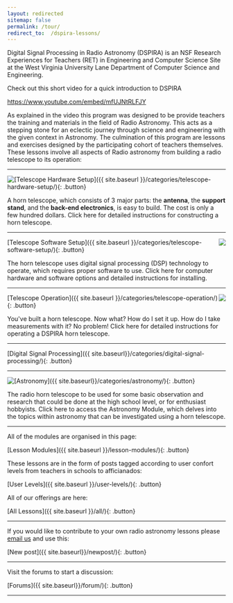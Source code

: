 ```yaml
---
layout: redirected
sitemap: false
permalink: /tour/
redirect_to:  /dspira-lessons/
---
```


Digital Signal Processing in Radio Astronomy (DSPIRA) is an NSF Research Experiences for Teachers (RET) in Engineering and Computer Science Site at the West Virginia University Lane Department of Computer Science and Engineering.

Check out this short video for a quick introduction to DSPIRA

https://www.youtube.com/embed/mfUJNtRLFJY

As explained in the video this program was designed to be provide teachers the training and materials in the field of Radio Astronomy. This acts as a stepping stone for an eclectic journey through science and engineering with the given context in Astronomy. The culmination of this program are lessons and exercises designed by the participating cohort of teachers themselves. These lessons involve all aspects of Radio astronomy from building a radio telescope  to its operation: 

<hr>

<img class="img-circle" style="float:left;" src="{{ site.baseurl }}/images/horn.jpeg">
[Telescope Hardware Setup]({{ site.baseurl }}/categories/telescope-hardware-setup/){: .button} 

A horn telescope, which consists of 3 major parts: the **antenna**, the **support stand**, and the **back-end electronics**, is easy to build. The cost is only a few hundred dollars. Click here for detailed instructions for constructing a horn telescope.

<hr>

<img class="img-circle" style="float:right;" src="{{ site.baseurl }}/images/GNURadio_image.png">
[Telescope Software Setup]({{ site.baseurl }}/categories/telescope-software-setup/){: .button} 

The horn telescope uses digital signal processing (DSP) technology to operate, which requires proper software to use. Click here for computer hardware and software options and detailed instructions for installing.

<hr>

<img class="img-circle" style="float:right;" src="{{ site.baseurl }}/images/horn-ops.jpeg">
[Telescope Operation]({{ site.baseurl }}/categories/telescope-operation/){: .button} 

You've built a horn telescope. Now what? How do I set it up. How do I take measurements with it? No problem! Click here for detailed instructions for operating a DSPIRA horn telescope.

<hr>

[Digital Signal Processing]({{ site.baseurl}}/categories/digital-signal-processing/){: .button}

<hr>

<img class="img-circle" style="float:left;" src="{{ site.baseurl }}/images/astronomy.jpg">
[Astronomy]({{ site.baseurl}}/categories/astronomy/){: .button}

The radio horn telescope to be used for some basic observation and research that could be done at the high school level, or for enthusiast hobbyists. Click here to access the Astronomy Module, which delves into the topics within astronomy that can be investigated using a horn telescope.  

<hr>

All of the modules are organised in this page: 

[Lesson Modules]({{ site.baseurl }}/lesson-modules/){: .button} 

These lessons are in the form of posts tagged according to user confort levels from teachers in schools to afficianados:

[User Levels]({{ site.baseurl }}/user-levels/){: .button} 

All of our offerings are here:

[All Lessons]({{ site.baseurl }}/all/){: .button}


<hr>

If you would like to contribute to your own radio astronomy lessons please [email us](mailto:pranav.sanghavi@mail.wvu.edu) and use this:

[New post]({{ site.baseurl}}/newpost/){: .button}

<hr>

Visit the forums to start a discussion: 

[Forums]({{ site.baseurl}}/forum/){: .button}

<hr>

